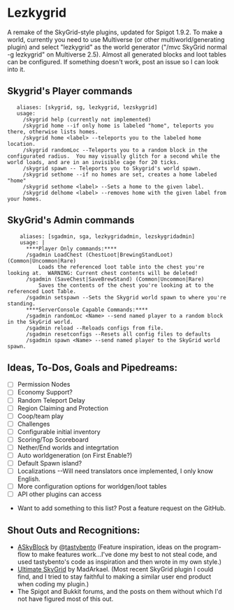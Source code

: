 # Lezkygrid

A remake of the SkyGrid-style plugins, updated for Spigot 1.9.2.  To make a world, currently you need to use Multiverse (or other multiworld/generating plugin) and select "lezkygrid" as the world generator ("/mvc SkyGrid normal -g lezkygrid" on Multiverse 2.5).  Almost all generated blocks and loot tables can be configured.  If something doesn't work, post an issue so I can look into it.

## Skygrid's Player commands
 ```
    aliases: [skygrid, sg, lezkygrid, lezskygrid]
    usage: 
      /skygrid help (currently not implemented)
      /skygrid home --if only home is labeled "home", teleports you there, otherwise lists homes.
      /skygrid home <label> --teleports you to the labeled home location.
      /skygrid randomLoc --Teleports you to a random block in the configurated radius.  You may visually glitch for a second while the world loads, and are in an invisible cage for 20 ticks.
      /skygrid spawn -- Teleports you to Skygrid's world spawn.
      /skygrid sethome --if no homes are set, creates a home labeled "home"
      /skygrid sethome <label> --Sets a home to the given label.
      /skygrid delhome <label> --removes home with the given label from your homes.
```
## SkyGrid's Admin commands
```
    aliases: [sgadmin, sga, lezkygridadmin, lezskygridadmin]
    usage: |
      ****Player Only commands:****
      /sgadmin LoadChest (ChestLoot|BrewingStandLoot) (Common|Uncommon|Rare)
          Loads the referenced loot table into the chest you're looking at.  WARNING: Current chest contents will be deleted!
      /sgadmin (SaveChest|SaveBrewStand) (Common|Uncommon|Rare)
          Saves the contents of the chest you're looking at to the referenced Loot Table.
      /sgadmin setspawn --Sets the Skygrid world spawn to where you're standing.
      ****ServerConsole Capable Commands:****
      /sgadmin randomLoc <Name> --send named player to a random block in the SkyGrid world.
      /sgadmin reload --Reloads configs from file.
      /sgadmin resetconfigs --Resets all config files to defaults
      /sgadmin spawn <Name> --send named player to the SkyGrid world spawn.
```      
## Ideas, To-Dos, Goals and Pipedreams:
- [ ] Permission Nodes
- [ ] Economy Support?
- [ ] Random Teleport Delay
- [ ] Region Claiming and Protection
- [ ] Coop/team play
- [ ] Challenges
- [ ] Configurable initial inventory
- [ ] Scoring/Top Scoreboard
- [ ] Nether/End worlds and integrtation
- [ ] Auto worldgeneration (on First Enable?)
- [ ] Default Spawn island?
- [ ] Localizations --Will need translators once implemented, I only know English.
- [ ] More configuration options for worldgen/loot tables
- [ ] API other plugins can access
- Want to add something to this list?  Post a feature request on the GitHub.

## Shout Outs and Recognitions:
- [ASkyBlock](http://dev.bukkit.org/bukkit-plugins/skyblock/) by @[tastybento](https://github.com/tastybento) (Feature inspiration, ideas on the program-flow to make features work...I've done my best to not steal code, and used tastybento's code as inspiration and then wrote in my own style.)
- [Ultimate SkyGrid](http://dev.bukkit.org/bukkit-plugins/ultimate-skygrid/) by MadArkael.  (Most recent SkyGrid plugin I could find, and I tried to stay faithful to making a similar user end product when coding my plugin.)
- The Spigot and Bukkit forums, and the posts on them without which I'd not have figured most of this out.
